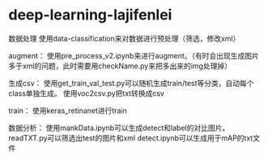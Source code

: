 # deep-learning-lajifenlei


数据处理
   使用data-classification来对数据进行预处理（筛选，修改xml）


augment：
   使用pre_process_v2.ipynb来进行augment。（有时会出现生成图片多于xml的问题，此时需要用checkName.py来把多出来的img处理掉）


生成csv：
    使用get_train_val_test.py可以随机生成train/test等分类，自动每个class单独生成。
    使用voc2csv.py把txt转换成csv


train：
    使用keras_retinanet进行train


数据分析：
    使用mankData.ipynb可以生成detect和label的对比图片。
    readTXT.py可以筛选出test的图片和xml
    detect.ipynb可以生成用于mAP的txt文件
    
    
    
  
   


